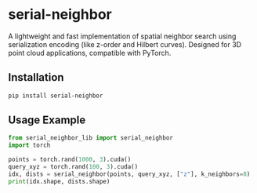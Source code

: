 # serial-neighbor

A lightweight and fast implementation of spatial neighbor search using serialization encoding (like z-order and Hilbert curves). Designed for 3D point cloud applications, compatible with PyTorch.

## Installation
```bash
pip install serial-neighbor
```

## Usage Example
```python
from serial_neighbor_lib import serial_neighbor
import torch

points = torch.rand(1000, 3).cuda()
query_xyz = torch.rand(100, 3).cuda()
idx, dists = serial_neighbor(points, query_xyz, ["z"], k_neighbors=8)
print(idx.shape, dists.shape)
```